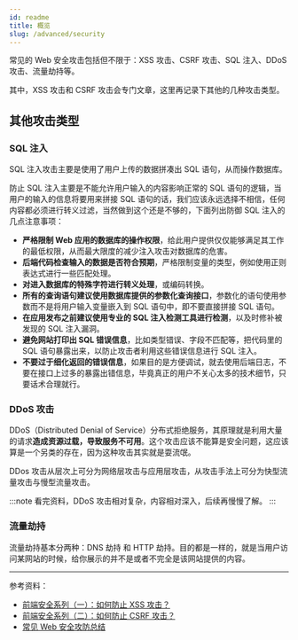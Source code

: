 ```yaml
---
id: readme
title: 概览
slug: /advanced/security
---
```


常见的 Web 安全攻击包括但不限于：XSS 攻击、CSRF 攻击、SQL 注入、DDoS 攻击、流量劫持等。

其中，XSS 攻击和 CSRF 攻击会专门文章，这里再记录下其他的几种攻击类型。

## 其他攻击类型

### SQL 注入

SQL 注入攻击主要是使用了用户上传的数据拼凑出 SQL 语句，从而操作数据库。

防止 SQL 注入主要是不能允许用户输入的内容影响正常的 SQL 语句的逻辑，当用户的输入的信息将要用来拼接 SQL 语句的话，我们应该永远选择不相信，任何内容都必须进行转义过滤，当然做到这个还是不够的，下面列出防御 SQL 注入的几点注意事项：

- **严格限制 Web 应用的数据库的操作权限**，给此用户提供仅仅能够满足其工作的最低权限，从而最大限度的减少注入攻击对数据库的危害。
- **后端代码检查输入的数据是否符合预期**，严格限制变量的类型，例如使用正则表达式进行一些匹配处理。
- **对进入数据库的特殊字符进行转义处理**，或编码转换。
- **所有的查询语句建议使用数据库提供的参数化查询接口**，参数化的语句使用参数而不是将用户输入变量嵌入到 SQL 语句中，即不要直接拼接 SQL 语句。
- **在应用发布之前建议使用专业的 SQL 注入检测工具进行检测**，以及时修补被发现的 SQL 注入漏洞。
- **避免网站打印出 SQL 错误信息**，比如类型错误、字段不匹配等，把代码里的 SQL 语句暴露出来，以防止攻击者利用这些错误信息进行 SQL 注入。
- **不要过于细化返回的错误信息**，如果目的是方便调试，就去使用后端日志，不要在接口上过多的暴露出错信息，毕竟真正的用户不关心太多的技术细节，只要话术合理就行。

### DDoS 攻击

DDoS（Distributed Denial of Service）分布式拒绝服务，其原理就是利用大量的请求**造成资源过载，导致服务不可用**。这个攻击应该不能算是安全问题，这应该算是一个另类的存在，因为这种攻击其实就是耍流氓。

DDos 攻击从层次上可分为网络层攻击与应用层攻击，从攻击手法上可分为快型流量攻击与慢型流量攻击。

:::note
看完资料，DDoS 攻击相对复杂，内容相对深入，后续再慢慢了解。
:::

### 流量劫持

流量劫持基本分两种：DNS 劫持 和 HTTP 劫持。目的都是一样的，就是当用户访问某网站的时候，给你展示的并不是或者不完全是该网站提供的内容。

---

参考资料：

- [前端安全系列（一）：如何防止 XSS 攻击？](https://tech.meituan.com/2018/09/27/fe-security.html)
- [前端安全系列（二）：如何防止 CSRF 攻击？](https://tech.meituan.com/2018/10/11/fe-security-csrf.html)
- [常见 Web 安全攻防总结](https://zoumiaojiang.com/article/common-web-security/)
